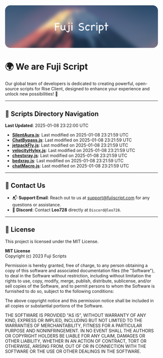 ![Banner](.github/b.webp)

# 🌍 **We are Fuji Script**

Our global team of developers is dedicated to creating powerful, open-source scripts for Rise Client, designed to enhance your experience and unlock new possibilities! 🌟

---
<!-- SCRIPTS_NAVIGATION_START -->
## 📂 **Scripts Directory Navigation**

**Last Updated**: 2025-01-08 23:22:00 UTC

- **[SilentAura.js](scripts/SilentAura.js)**: Last modified on 2025-01-08 23:21:59 UTC
- **[ChatBypass.js](scripts/ChatBypass.js)**: Last modified on 2025-01-08 23:21:59 UTC
- **[jetpackFly.js](scripts/jetpackFly.js)**: Last modified on 2025-01-08 23:21:59 UTC
- **[velocityHylex.js](scripts/velocityHylex.js)**: Last modified on 2025-01-08 23:21:59 UTC
- **[chestxray.js](scripts/chestxray.js)**: Last modified on 2025-01-08 23:21:59 UTC
- **[bedxray.js](scripts/bedxray.js)**: Last modified on 2025-01-08 23:21:59 UTC
- **[chatMacro.js](scripts/chatMacro.js)**: Last modified on 2025-01-08 23:21:59 UTC

<!-- SCRIPTS_NAVIGATION_END -->

---

## 💬 **Contact Us**  
- 📬 **Support Email**: Reach out to us at [support@fujiscript.com](mailto:support@fujiscript.com) for any questions or assistance.  
- 💬 **Discord**: Contact **Leo728** directly at `Discord@leo728`.

---

## 📜 **License**

This project is licensed under the MIT License.  

**MIT License**  
Copyright (c) 2023 Fuji Scripts  

Permission is hereby granted, free of charge, to any person obtaining a copy of this software and associated documentation files (the "Software"), to deal in the Software without restriction, including without limitation the rights to use, copy, modify, merge, publish, distribute, sublicense, and/or sell copies of the Software, and to permit persons to whom the Software is furnished to do so, subject to the following conditions:  

The above copyright notice and this permission notice shall be included in all copies or substantial portions of the Software.  

THE SOFTWARE IS PROVIDED "AS IS", WITHOUT WARRANTY OF ANY KIND, EXPRESS OR IMPLIED, INCLUDING BUT NOT LIMITED TO THE WARRANTIES OF MERCHANTABILITY, FITNESS FOR A PARTICULAR PURPOSE AND NONINFRINGEMENT. IN NO EVENT SHALL THE AUTHORS OR COPYRIGHT HOLDERS BE LIABLE FOR ANY CLAIM, DAMAGES OR OTHER LIABILITY, WHETHER IN AN ACTION OF CONTRACT, TORT OR OTHERWISE, ARISING FROM, OUT OF OR IN CONNECTION WITH THE SOFTWARE OR THE USE OR OTHER DEALINGS IN THE SOFTWARE.  
